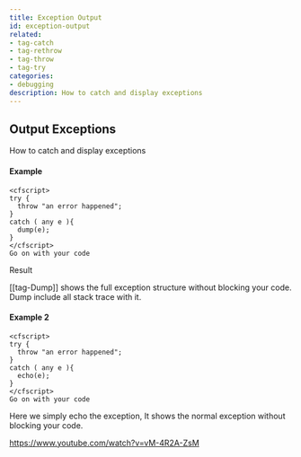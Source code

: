 ```yaml
---
title: Exception Output
id: exception-output
related:
- tag-catch
- tag-rethrow
- tag-throw
- tag-try
categories:
- debugging
description: How to catch and display exceptions
---
```


## Output Exceptions ##

How to catch and display exceptions

#### Example ####

```lucee
<cfscript>
try {
  throw "an error happened";
}
catch ( any e ){
  dump(e);
}
</cfscript>
Go on with your code
```

Result

[[tag-Dump]] shows the full exception structure without blocking your code. Dump include all stack trace with it.

#### Example 2 ####

```lucee
<cfscript>
try {
  throw "an error happened";
}
catch ( any e ){
  echo(e);
}
</cfscript>
Go on with your code
```

Here we simply echo the exception, It shows the normal exception without blocking your code.

<https://www.youtube.com/watch?v=vM-4R2A-ZsM>
